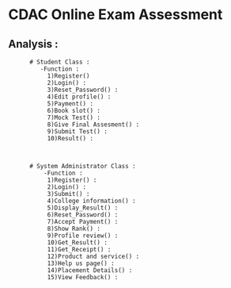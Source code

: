 # CDAC Online Exam Assessment
## Analysis : 
          # Student Class :
             -Function :
               1)Register()
               2)Login() :  
               3)Reset_Password() : 
               4)Edit profile() :
               5)Payment() :
               6)Book slot() :
               7)Mock Test() :
               8)Give Final Assesment() :
               9)Submit Test() :
               10)Result() :
                   


          # System Administrator Class :
              -Function :
               1)Register() :
               2)Login() :
               3)Submit() :
               4)College information() :
               5)Display_Result() :
               6)Reset_Password() :
               7)Accept Payment() :
               8)Show Rank() :
               9)Profile review() :
               10)Get_Result() :
               11)Get_Receipt() :
               12)Product and service() :
               13)Help us page() :
               14)Placement Details() :
               15)View Feedback() :
               
